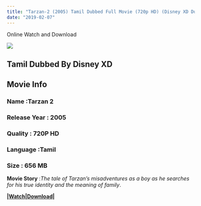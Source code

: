 ```yaml
---
title: "Tarzan-2 (2005) Tamil Dubbed Full Movie (720p HD) (Disney XD Dub)"
date: "2019-02-07"
---
```


 Online Watch and Download

[![](https://2.bp.blogspot.com/-IVeHTDvlov4/Wq_EhGAnS8I/AAAAAAAAAN8/P614hDPnFMgRh6bZaIIxBWEP1Bq597BogCLcBGAs/s400/tarzan-2-l{7cef396fa903dffab2382e8bc80965065ad0174c8eee63d5f3956c33ffbf8496}25282{7cef396fa903dffab2382e8bc80965065ad0174c8eee63d5f3956c33ffbf8496}2529.jpg)](https://2.bp.blogspot.com/-IVeHTDvlov4/Wq_EhGAnS8I/AAAAAAAAAN8/P614hDPnFMgRh6bZaIIxBWEP1Bq597BogCLcBGAs/s1600/tarzan-2-l{7cef396fa903dffab2382e8bc80965065ad0174c8eee63d5f3956c33ffbf8496}25282{7cef396fa903dffab2382e8bc80965065ad0174c8eee63d5f3956c33ffbf8496}2529.jpg)

  

## Tamil Dubbed By Disney XD

## Movie Info

### **Name** :Tarzan 2

### **Release Year** : 2005

### **Quality** : 720P HD

### **Language** :Tamil

### **Size** : 656 MB

**Movie Story** :_The tale of Tarzan’s misadventures as a boy as he searches for his true identity and the meaning of family_.

**|[Watch|Download](https://drive.google.com/open?id=1aHCyN7dI6ul_87p0O3uUbNOdEhjlG41H)|**
